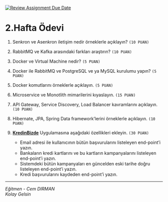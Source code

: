 [![Review Assignment Due Date](https://classroom.github.com/assets/deadline-readme-button-24ddc0f5d75046c5622901739e7c5dd533143b0c8e959d652212380cedb1ea36.svg)](https://classroom.github.com/a/A05Yfs1j)
# 2.Hafta Ödevi

1. Senkron ve Asenkron iletişim nedir örneklerle açıklayın? `(10 PUAN)`

2. RabbitMQ ve Kafka arasındaki farkları araştırın? `(10 PUAN)`

3. Docker ve Virtual Machine nedir? `(5 PUAN)`

4. Docker ile RabbitMQ ve PostgreSQL ve ya MySQL kurulumu yapın? `(5 PUAN)`

5. Docker komutlarını örneklerle açıklayın. `(5 PUAN)`

6. Microservice ve Monotlith mimarilerini kıyaslayın. `(15 PUAN)`

7. API Gateway, Service Discovery, Load Balancer kavramlarını açıklayın. `(10 PUAN)`

8. Hibernate, JPA, Spring Data framework’lerini örneklerle açıklayın. `(10 PUAN)`

9. [**KredinBizde**](https://github.com/Definex-Java-Spring-Bootcampp/kredinbizde-service) Uygulamasına aşağıdaki özellikleri ekleyin. `(30 PUAN)`
    - Email adresi ile kullanıcının bütün başvurularını listeleyen end-point’i yazın.
    - Bankaların kredi kartlarını ve bu kartların kampanyalarını listeleyen end-point’i yazın.
    - Sistemdeki bütün kampanyaları en güncelden eski tarihe doğru listeleyen end-point’i yazın.
    - Kredi başvurularını kaydeden end-point’i yazın.
---
*Eğitmen - Cem DIRMAN*  
*Kolay Gelsin*
